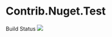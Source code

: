 # Contrib.Nuget.Test
Build Status <img src="https://travis-ci.org/baseclass/Contrib.Nuget.Test.svg?branch=master"/>